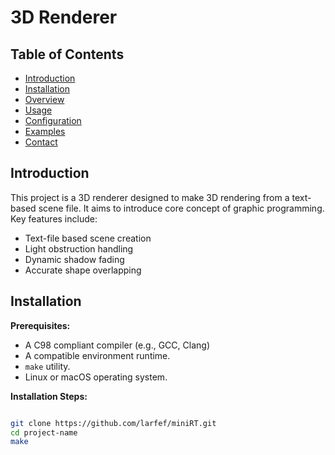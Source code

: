 # 3D Renderer

## Table of Contents

* [Introduction](#introduction)
* [Installation](#installation)
* [Overview](#overview)
* [Usage](#usage)
* [Configuration](#configuration)
* [Examples](#examples)
* [Contact](#contact)

## Introduction

This project is a 3D renderer designed to make 3D rendering from a text-based scene file. It aims to introduce core concept of graphic programming.  
Key features include:

* Text-file based scene creation
* Light obstruction handling
* Dynamic shadow fading
* Accurate shape overlapping

## Installation

**Prerequisites:**

* A C98 compliant compiler (e.g., GCC, Clang)
* A compatible environment runtime.
* `make` utility.
* Linux or macOS operating system.

**Installation Steps:**

```bash

git clone https://github.com/larfef/miniRT.git
cd project-name
make
